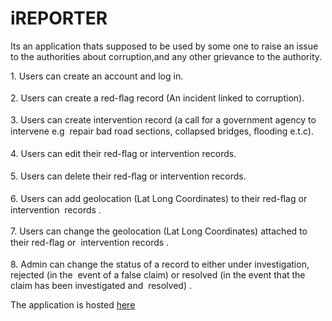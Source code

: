 # iREPORTER
Its an application thats supposed to be used by some one to raise an issue to the authorities about corruption,and any other grievance to the authority.
<table>
1. Users can create an account and log in. <br><br>
2. Users can create a  red-ﬂag  record (An incident linked to corruption).   <br><br>
3. Users can create  intervention  record   (a call for a government agency to intervene e.g  repair bad road sections, collapsed bridges, ﬂooding e.t.c).   <br><br>
4. Users can edit their  red-ﬂag  or  intervention  records.   <br><br>
5. Users can delete their  red-ﬂag  or  intervention  records.   <br><br>
6. Users can add geolocation (Lat Long Coordinates) to their  red-ﬂag  or  intervention  records .   <br><br>
7. Users can change the geolocation (Lat Long Coordinates) attached to their  red-ﬂag  or  intervention  records .   <br><br>
8. Admin can change the  status  of a record to either  under investigation, rejected  (in the  event of a false claim)   or  resolved  (in the event that the claim has been investigated and  resolved) . 

The application is hosted <a href="https://nicholusmuwonge.github.io/iReporter/UI/index">here</a>
</table>






